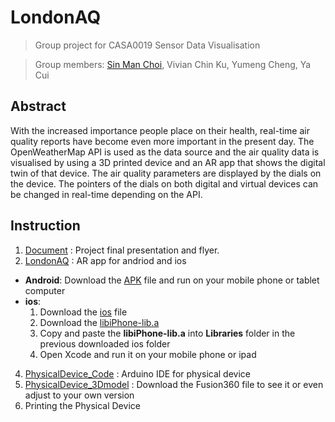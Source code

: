 # LondonAQ

> Group project for CASA0019 Sensor Data Visualisation

> Group members: [Sin Man Choi](https://github.com/abichoi), Vivian Chin Ku, Yumeng Cheng, Ya Cui


## Abstract
With the increased importance people place on their health, real-time air quality reports have become even more important in the present day. The OpenWeatherMap API is used as the data source and the air quality data is visualised by using a 3D printed device and an AR app that shows the digital twin of that device. The air quality parameters are displayed by the dials on the device. The pointers of the dials on both digital and virtual devices can be changed in real-time depending on the API.


## Instruction
1. [Document](https://github.com/VivianKuKu/CASA0019_Sensor-Data-Visualisation_LondonAQ/tree/main/Documents) : Project final presentation and flyer.
2. [LondonAQ](https://github.com/VivianKuKu/CASA0019_Sensor-Data-Visualisation_LondonAQ/tree/main/LondonAQ) : AR app for andriod and ios
  * **Android**: Download the [APK](https://github.com/VivianKuKu/CASA0019_Sensor-Data-Visualisation_LondonAQ/tree/main/LondonAQ/APK) file and run on your mobile phone or tablet computer
  * **ios**: 
    1. Download the [ios](https://github.com/VivianKuKu/CASA0019_Sensor-Data-Visualisation_LondonAQ/tree/main/LondonAQ/ios) file
    2. Download the [libiPhone-lib.a](https://drive.google.com/file/d/1mxPpdu-mXIQpGRUIBpvR5ddo-mv6UkEe/view?usp=sharing)
    3. Copy and paste the **libiPhone-lib.a** into **Libraries** folder in the previous downloaded ios folder
    4. Open Xcode and run it on your mobile phone or ipad
4. [PhysicalDevice_Code](https://github.com/VivianKuKu/CASA0019_Sensor-Data-Visualisation_LondonAQ/tree/main/PhysicalDevice_Code) : Arduino IDE for physical device
5. [PhysicalDevice_3Dmodel](https://github.com/VivianKuKu/CASA0019_Sensor-Data-Visualisation_LondonAQ/tree/main/PhysicalDevice_3Dmodel) : Download the Fusion360 file to see it or even adjust to your own version
6. Printing the Physical Device
